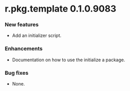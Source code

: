 # r.pkg.template 0.1.0.9083
### New features
* Add an initializer script.
### Enhancements
* Documentation on how to use the initialize a package.
### Bug fixes
* None.
